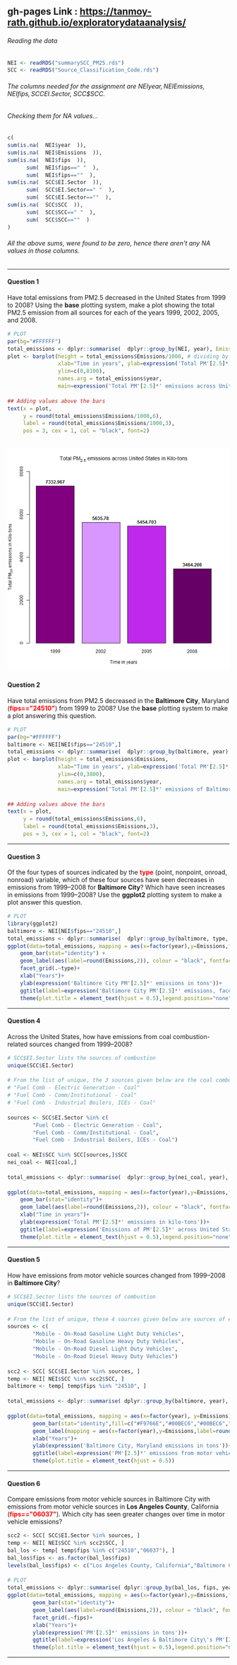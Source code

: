 ## gh-pages Link : https://tanmoy-rath.github.io/exploratorydataanalysis/

###### Reading the data
```R
NEI <- readRDS("summarySCC_PM25.rds")
SCC <- readRDS("Source_Classification_Code.rds")
```
###### The columns needed for the assignment are NEI$year, NEI$Emissions, NEI$fips, SCC$EI.Sector, SCC$SCC.
###### Checking them for NA values...
```R
c(
sum(is.na(  NEI$year  )),
sum(is.na(  NEI$Emissions  )),
sum(is.na(  NEI$fips  )),
      sum(  NEI$fips==" "  ),
      sum(  NEI$fips==""  ),
sum(is.na(  SCC$EI.Sector  )),
      sum(  SCC$EI.Sector==" "  ),
      sum(  SCC$EI.Sector==""  ),
sum(is.na(  SCC$SCC  )),
      sum(  SCC$SCC==" "  ),
      sum(  SCC$SCC==""  )
)
```
###### All the above sums, were found to be zero, hence there aren't any NA values in those columns.
--------------------------------------------------------------------------------------------------
#### Question 1
Have total emissions from PM2.5 decreased in the United States from 1999 to 2008? Using the <strong>base</strong> plotting system, make a plot showing the total PM2.5 emission from all sources for each of the years 1999, 2002, 2005, and 2008.
```R
# PLOT
par(bg="#FFFFFF")
total_emissions <- dplyr::summarise(  dplyr::group_by(NEI, year), Emissions=sum(Emissions)  )
plot <- barplot(height = total_emissions$Emissions/1000, # dividing by 1000 converts y-axis to kilo-tons
                xlab="Time in years", ylab=expression('Total PM'[2.5]*' emissions in Kilo-tons'),
                ylim=c(0,8100),
                names.arg = total_emissions$year,
                main=expression('Total PM'[2.5]*' emissions across United States in Kilo-tons'),col=c("#800080","#D896FF","#BE29EC","#660066"))

## Adding values above the bars
text(x = plot,
     y = round(total_emissions$Emissions/1000,6),
     label = round(total_emissions$Emissions/1000,3),
     pos = 3, cex = 1, col = "black", font=2)
```
![alt text](https://raw.githubusercontent.com/Tanmoy-Rath/exploratorydataanalysis/gh-pages/plot1.png "plot1")
--------------------------------------------------------------------------------------------------
#### Question 2
Have total emissions from PM2.5 decreased in the <strong>Baltimore City</strong>, Maryland (<font color="red"><strong>fips=="24510"</strong></font>) from 1999 to 2008? Use the <strong>base</strong> plotting system to make a plot answering this question.
```R
# PLOT
par(bg="#FFFFFF")
baltimore <- NEI[NEI$fips=="24510",]
total_emissions <- dplyr::summarise(  dplyr::group_by(baltimore, year), Emissions=sum(Emissions)  )
plot <- barplot(height = total_emissions$Emissions,
                xlab="Time in years", ylab=expression('Total PM'[2.5]*' emissions of Baltimore City in tons'),
                ylim=c(0,3800),
                names.arg = total_emissions$year,
                main=expression('Total PM'[2.5]*' emissions of Baltimore City in tons'),col=c("#C22326","#FDB632","#F37338","#801638"))

## Adding values above the bars
text(x = plot,
     y = round(total_emissions$Emissions,6),
     label = round(total_emissions$Emissions,3),
     pos = 3, cex = 1, col = "black", font=2)
```
--------------------------------------------------------------------------------------------------
#### Question 3
Of the four types of sources indicated by the <font color="red"><strong>type</strong></font> (point, nonpoint, onroad, nonroad) variable, which of these four sources have seen decreases in emissions from 1999–2008 for <strong>Baltimore City</strong>? Which have seen increases in emissions from 1999–2008? Use the <strong>ggplot2</strong> plotting system to make a plot answer this question.
```R
# PLOT
library(ggplot2)
baltimore <- NEI[NEI$fips=="24510",]
total_emissions <- dplyr::summarise(  dplyr::group_by(baltimore, type, year), Emissions=sum(Emissions)  )
ggplot(data=total_emissions, mapping = aes(x=factor(year),y=Emissions,fill=type)) +
    geom_bar(stat="identity") + 
    geom_label(aes(label=round(Emissions,2)), colour = "black", fontface = "bold", fill="white")+
    facet_grid(.~type)+
    xlab("Years")+
    ylab(expression('Baltimore City PM'[2.5]*' emissions in tons'))+
    ggtitle(label=expression('Baltimore City PM'[2.5]*' emissions, faceted by emission type'))+
    theme(plot.title = element_text(hjust = 0.5),legend.position="none")
```
--------------------------------------------------------------------------------------------------
#### Question 4
Across the United States, how have emissions from coal combustion-related sources changed from 1999–2008?
```R
# SCC$EI.Sector lists the sources of combustion
unique(SCC$EI.Sector)

# From the list of unique, the 3 sources given below are the coal combustion sources
# "Fuel Comb - Electric Generation - Coal"
# "Fuel Comb - Comm/Institutional - Coal"
# "Fuel Comb - Industrial Boilers, ICEs - Coal"

sources <- SCC$EI.Sector %in% c(
        "Fuel Comb - Electric Generation - Coal",
        "Fuel Comb - Comm/Institutional - Coal",
        "Fuel Comb - Industrial Boilers, ICEs - Coal")

coal <- NEI$SCC %in% SCC[sources,]$SCC
nei_coal <- NEI[coal,]

total_emissions <- dplyr::summarise(  dplyr::group_by(nei_coal, year), Emissions=sum(Emissions)/1000  )

ggplot(data=total_emissions, mapping = aes(x=factor(year),y=Emissions,fill=year))+
    geom_bar(stat="identity")+
    geom_label(aes(label=round(Emissions,2)), colour = "black", fontface = "bold", fill="white")+
    xlab("Time in years")+
    ylab(expression('Total PM'[2.5]*' emissions in kilo-tons'))+
    ggtitle(label=expression('Emissions of PM'[2.5]*' across United States from coal combustion-related sources'))+
    theme(plot.title = element_text(hjust = 0.5),legend.position="none")
```
--------------------------------------------------------------------------------------------------
#### Question 5
How have emissions from motor vehicle sources changed from 1999–2008 in <strong>Baltimore City</strong>?
```R
# SCC$EI.Sector lists the sources of combustion
unique(SCC$EI.Sector)

# From the list of unique, these 4 sources given below are sources of emissions from motor vehicles
sources <- c(
        "Mobile - On-Road Gasoline Light Duty Vehicles",
        "Mobile - On-Road Gasoline Heavy Duty Vehicles",
        "Mobile - On-Road Diesel Light Duty Vehicles",
        "Mobile - On-Road Diesel Heavy Duty Vehicles")

scc2 <- SCC[ SCC$EI.Sector %in% sources, ]
temp <- NEI[ NEI$SCC %in% scc2$SCC, ]
baltimore <- temp[ temp$fips %in% "24510", ]

total_emissions <- dplyr::summarise( dplyr::group_by(baltimore, year), Emissions=sum(Emissions))

ggplot(data=total_emissions, mapping = aes(x=factor(year), y=Emissions))+
        geom_bar(stat="identity",fill=c("#F9766E","#00BEC6","#00BEC6","#F9766E"))+
        geom_label(mapping = aes(x=factor(year),y=Emissions,label=round(Emissions,2)))+
        xlab("Years")+
        ylab(expression('Baltimore City, Maryland emissions in tons'))+
        ggtitle(label=expression('PM'[2.5]*' emissions from motor vehicle sources in Baltimore City, Maryland'))+
        theme(plot.title = element_text(hjust = 0.5))
```
--------------------------------------------------------------------------------------------------
#### Question 6
Compare emissions from motor vehicle sources in Baltimore City with emissions from motor vehicle sources in <strong>Los Angeles County</strong>, California (<font color="red"><strong>fips=="06037"</strong></font>). Which city has seen greater changes over time in motor vehicle emissions?
```R
scc2 <- SCC[ SCC$EI.Sector %in% sources, ]
temp <- NEI[ NEI$SCC %in% scc2$SCC, ]
bal_los <- temp[ temp$fips %in% c("24510","06037"), ]
bal_los$fips <- as.factor(bal_los$fips)
levels(bal_los$fips) <- c("Los Angeles County, California","Baltimore City, Maryland")

# PLOT
total_emissions <- dplyr::summarise( dplyr::group_by(bal_los, fips, year), Emissions=sum(Emissions) )
ggplot(data=total_emissions, mapping = aes(x=factor(year),y=Emissions,fill=fips))+
        geom_bar(stat="identity")+
        geom_label(aes(label=round(Emissions,2)), colour = "black", fontface = "bold", fill="white")+
        facet_grid(.~fips)+
        xlab("Years")+
        ylab(expression('PM'[2.5]*' emissions in tons'))+
        ggtitle(label=expression('Los Angeles & Baltimore City\'s PM'[2.5]*' emissions in tons'))+
        theme(plot.title = element_text(hjust = 0.5),legend.position="none")
```
--------------------------------------------------------------------------------------------------